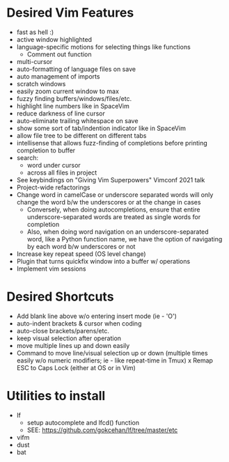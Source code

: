 # Desired Vim Features

- fast as hell :)
- active window highlighted
- language-specific motions for selecting things like functions
  - Comment out function
- multi-cursor
- auto-formatting of language files on save
- auto management of imports
- scratch windows
- easily zoom current window to max
- fuzzy finding buffers/windows/files/etc.
- highlight line numbers like in SpaceVim
- reduce darkness of line cursor
- auto-eliminate trailing whitespace on save
- show some sort of tab/indention indicator like in SpaceVim
- allow file tree to be different on different tabs
- intellisense that allows fuzz-finding of completions before printing
  completion to buffer
- search:
  - word under cursor
  - across all files in project
- See keybindings on "Giving Vim Superpowers" Vimconf 2021 talk
- Project-wide refactorings
- Change word in camelCase or underscore separated words will only change the
  word b/w the underscores or at the change in cases
  - Conversely, when doing autocompletions, ensure that entire
    underscore-separated words are treated as single words for completion
  - Also, when doing word navigation on an underscore-separated word, like a
    Python function name, we have the option of navigating by each word b/w
    underscores or not
- Increase key repeat speed (OS level change)
- Plugin that turns quickfix window into a buffer w/ operations
- Implement vim sessions


Desired Shortcuts
=================
- Add blank line above w/o entering insert mode (ie - 'O')
- auto-indent brackets & cursor when coding
- auto-close brackets/parens/etc.
- keep visual selection after operation
- move multiple lines up and down easily
- Command to move line/visual selection up or down (multiple times easily w/o numeric modifiers;
  ie - like repeat-time in Tmux)
x Remap ESC to Caps Lock (either at OS or in Vim)



Utilities to install
===================
- lf
  - setup autocomplete and lfcd() function
  - SEE: https://github.com/gokcehan/lf/tree/master/etc
- vifm
- dust
- bat

